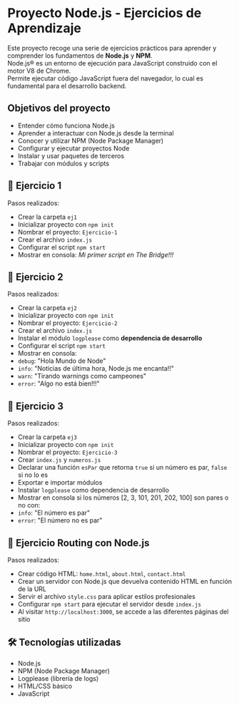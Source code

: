 
# Proyecto Node.js - Ejercicios de Aprendizaje

Este proyecto recoge una serie de ejercicios prácticos para aprender y comprender los fundamentos de **Node.js** y **NPM**.  
Node.js® es un entorno de ejecución para JavaScript construido con el motor V8 de Chrome.  
Permite ejecutar código JavaScript fuera del navegador, lo cual es fundamental para el desarrollo backend.


## Objetivos del proyecto

- Entender cómo funciona Node.js
- Aprender a interactuar con Node.js desde la terminal
- Conocer y utilizar NPM (Node Package Manager)
- Configurar y ejecutar proyectos Node
- Instalar y usar paquetes de terceros
- Trabajar con módulos y scripts



## 📁 Ejercicio 1

Pasos realizados:
- Crear la carpeta `ej1`
- Inicializar proyecto con `npm init`
- Nombrar el proyecto: `Ejercicio-1`
- Crear el archivo `index.js`
- Configurar el script `npm start`
- Mostrar en consola: *Mi primer script en The Bridge!!!*


## 📁 Ejercicio 2

Pasos realizados:
- Crear la carpeta `ej2`
- Inicializar proyecto con `npm init`
- Nombrar el proyecto: `Ejercicio-2`
- Crear el archivo `index.js`
- Instalar el módulo `logplease` como **dependencia de desarrollo**
- Configurar el script `npm start`
- Mostrar en consola:
- `debug`: "Hola Mundo de Node"
- `info`: "Noticias de última hora, Node.js me encanta!!"
- `warn`: "Tirando warnings como campeones"
- `error`: "Algo no está bien!!!"

## 📁 Ejercicio 3

Pasos realizados:
- Crear la carpeta `ej3`
- Inicializar proyecto con `npm init`
- Nombrar el proyecto: `Ejercicio-3`
- Crear `index.js` y `numeros.js`
- Declarar una función `esPar` que retorna `true` si un número es par, `false` si no lo es
- Exportar e importar módulos
- Instalar `logplease` como dependencia de desarrollo
- Mostrar en consola si los números [2, 3, 101, 201, 202, 100] son pares o no con:
- `info`: "El número es par"
- `error`: "El número no es par"



## 📁 Ejercicio Routing con Node.js

Pasos realizados:
- Crear código HTML: `home.html`, `about.html`, `contact.html`
- Crear un servidor con Node.js que devuelva contenido HTML en función de la URL
- Servir el archivo `style.css` para aplicar estilos profesionales
- Configurar `npm start` para ejecutar el servidor desde `index.js`
- Al visitar `http://localhost:3000`, se accede a las diferentes páginas del sitio



## 🛠 Tecnologías utilizadas

- Node.js
- NPM (Node Package Manager)
- Logplease (librería de logs)
- HTML/CSS básico
- JavaScript
